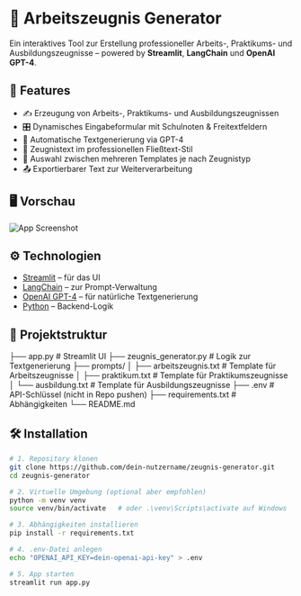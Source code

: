 # 📝 Arbeitszeugnis Generator

Ein interaktives Tool zur Erstellung professioneller Arbeits-, Praktikums- und Ausbildungszeugnisse – powered by **Streamlit**, **LangChain** und **OpenAI GPT-4**.

## 🚀 Features

- ✍️ Erzeugung von Arbeits-, Praktikums- und Ausbildungszeugnissen
- 🎛️ Dynamisches Eingabeformular mit Schulnoten & Freitextfeldern
- 🧠 Automatische Textgenerierung via GPT-4
- 🧾 Zeugnistext im professionellen Fließtext-Stil
- 🔁 Auswahl zwischen mehreren Templates je nach Zeugnistyp
- 📤 Exportierbarer Text zur Weiterverarbeitung

## 🖥️ Vorschau

![App Screenshot](./screenshots/app_screenshot.png)

## ⚙️ Technologien

- [Streamlit](https://streamlit.io/) – für das UI
- [LangChain](https://www.langchain.com/) – zur Prompt-Verwaltung
- [OpenAI GPT-4](https://platform.openai.com/) – für natürliche Textgenerierung
- [Python](https://www.python.org/) – Backend-Logik

## 📂 Projektstruktur

├── app.py # Streamlit UI ├── zeugnis_generator.py # Logik zur Textgenerierung ├── prompts/ │ ├── arbeitszeugnis.txt # Template für Arbeitszeugnisse │ ├── praktikum.txt # Template für Praktikumszeugnisse │ └── ausbildung.txt # Template für Ausbildungszeugnisse ├── .env # API-Schlüssel (nicht in Repo pushen) ├── requirements.txt # Abhängigkeiten └── README.md


## 🛠️ Installation

```bash
# 1. Repository klonen
git clone https://github.com/dein-nutzername/zeugnis-generator.git
cd zeugnis-generator

# 2. Virtuelle Umgebung (optional aber empfohlen)
python -m venv venv
source venv/bin/activate   # oder .\venv\Scripts\activate auf Windows

# 3. Abhängigkeiten installieren
pip install -r requirements.txt

# 4. .env-Datei anlegen
echo "OPENAI_API_KEY=dein-openai-api-key" > .env

# 5. App starten
streamlit run app.py
